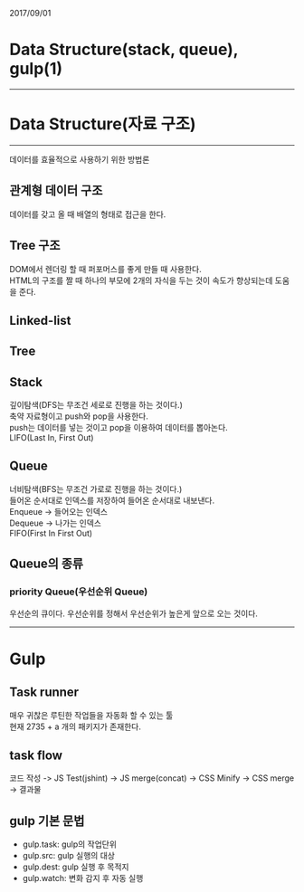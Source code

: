 2017/09/01

# Data Structure(stack, queue), gulp(1)
---
# Data Structure(자료 구조)
--- 
데이터를 효율적으로 사용하기 위한 방법론  

## 관계형 데이터 구조
데이터를 갖고 올 때 배열의 형태로 접근을 한다.  

## Tree 구조
DOM에서 렌더링 할 때 퍼포머스를 좋게 만들 때 사용한다.  
HTML의 구조를 짤 때 하나의 부모에 2개의 자식을 두는 것이 속도가 향상되는데 도움을 준다.  

## Linked-list
## Tree

## Stack
깊이탐색(DFS는 무조건 세로로 진행을 하는 것이다.)  
축약 자료형이고 push와 pop을 사용한다.  
push는 데이터를 넣는 것이고 pop을 이용하여 데이터를 뽑아논다.  
LIFO(Last In, First Out)

## Queue
너비탐색(BFS는 무조건 가로로 진행을 하는 것이다.)  
들어온 순서대로 인덱스를 저장하여 들어온 순서대로 내보낸다.  
Enqueue -> 들어오는 인덱스  
Dequeue -> 나가는 인덱스  
FIFO(First In First Out)  

## Queue의 종류
### priority Queue(우선순위 Queue)
우선순의 큐이다. 우선순위를 정해서 우선순위가 높은게 앞으로 오는 것이다.  

- - -
# Gulp
## Task runner
매우 귀찮은 루틴한 작업들을 자동화 할 수 있는 툴  
현재 2735 + a 개의 패키지가 존재한다.  

## task flow
코드 작성 -> JS Test(jshint) -> JS merge(concat) -> CSS Minify -> CSS merge -> 결과물  

## gulp 기본 문법
- gulp.task: gulp의 작업단위
- gulp.src: gulp 실행의 대상
- gulp.dest: gulp 실행 후 목적지
- gulp.watch: 변화 감지 후 자동 실행